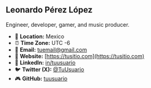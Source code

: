 ## Leonardo Pérez López  
Engineer, developer, gamer, and music producer.  

- 📍 **Location:** Mexico  
- ⏰ **Time Zone:** UTC -6  
- 📧 **Email:** [tuemail@gmail.com](mailto:leolopez100200@gmail.com)  
- 🔗 **Website:** [https://tusitio.com](https://tusitio.com)  
- 💼 **LinkedIn:** [in/tuusuario](https://www.linkedin.com/in/tuusuario)  
- 🐦 **Twitter (X):** [@TuUsuario](https://twitter.com/TuUsuario)  
- 🎮 **GitHub:** [tuusuario](https://github.com/tuusuario)  
